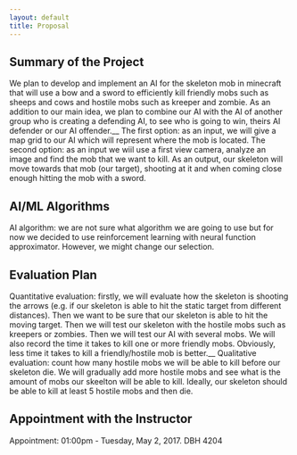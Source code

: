 ```yaml
---
layout: default
title: Proposal
---
```


## Summary of the Project
We plan to develop and implement an AI for the skeleton mob in minecraft that will use a bow and a sword to efficiently kill friendly mobs such as sheeps and cows and hostile mobs such as kreeper and zombie. As an addition to our main idea, we plan to combine our AI with the AI of another group who is creating a defending AI, to see who is going to win, theirs AI defender or our AI offender.__ 
The first option: as an input, we will give a map grid to our AI which will represent where the mob is located. The second option: as an input we wiil use a first view camera, analyze an image and find the mob that we want to kill. As an output, our skeleton will move towards that mob (our target), shooting at it and when coming close enough hitting the mob with a sword.


## AI/ML Algorithms
AI algorithm: we are not sure what algorithm we are going to use but for now we decided to use reinforcement learning with neural function approximator. However, we might change our selection.


## Evaluation Plan
Quantitative evaluation: firstly, we will evaluate how the skeleton is shooting the arrows (e.g. if our skeleton is able to hit the static target from different distances). Then we want to be sure that our skeleton is able to hit the moving target. Then we will test our skeleton with the hostile mobs such as kreepers or zombies. Then we will test our AI with several mobs. We will also record the time it takes to kill one or more friendly mobs. Obviously, less time it takes to kill a friendly/hostile mob is better.__ 
Qualitative evaluation: count how many hostile mobs we will be able to kill before our skeleton die. We will gradually add more hostile mobs and see what is the amount of mobs our skeelton will be able to kill. Ideally, our skeleton should be able to kill at least 5 hostile mobs and then die. 


## Appointment with the Instructor
Appointment: 01:00pm - Tuesday, May 2, 2017. DBH 4204
